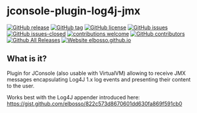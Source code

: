 # jconsole-plugin-log4j-jmx

<!---
[![start with why](https://img.shields.io/badge/start%20with-why%3F-brightgreen.svg?style=flat)](http://www.ted.com/talks/simon_sinek_how_great_leaders_inspire_action)
--->
[![GitHub release](https://img.shields.io/github/release/elbosso/jconsole-plugin-log4j-jmx/all.svg?maxAge=1)](https://GitHub.com/elbosso/jconsole-plugin-log4j-jmx/releases/)
[![GitHub tag](https://img.shields.io/github/tag/elbosso/jconsole-plugin-log4j-jmx.svg)](https://GitHub.com/elbosso/jconsole-plugin-log4j-jmx/tags/)
[![GitHub license](https://img.shields.io/github/license/elbosso/jconsole-plugin-log4j-jmx.svg)](https://github.com/elbosso/jconsole-plugin-log4j-jmx/blob/master/LICENSE)
[![GitHub issues](https://img.shields.io/github/issues/elbosso/jconsole-plugin-log4j-jmx.svg)](https://GitHub.com/elbosso/jconsole-plugin-log4j-jmx/issues/)
[![GitHub issues-closed](https://img.shields.io/github/issues-closed/elbosso/jconsole-plugin-log4j-jmx.svg)](https://GitHub.com/elbosso/jconsole-plugin-log4j-jmx/issues?q=is%3Aissue+is%3Aclosed)
[![contributions welcome](https://img.shields.io/badge/contributions-welcome-brightgreen.svg?style=flat)](https://github.com/elbosso/jconsole-plugin-log4j-jmx/issues)
[![GitHub contributors](https://img.shields.io/github/contributors/elbosso/jconsole-plugin-log4j-jmx.svg)](https://GitHub.com/elbosso/jconsole-plugin-log4j-jmx/graphs/contributors/)
[![Github All Releases](https://img.shields.io/github/downloads/elbosso/jconsole-plugin-log4j-jmx/total.svg)](https://github.com/elbosso/jconsole-plugin-log4j-jmx)
[![Website elbosso.github.io](https://img.shields.io/website-up-down-green-red/https/elbosso.github.io.svg)](https://elbosso.github.io/)

## What is it?

Plugin for JConsole (also usable with VirtualVM) allowing to 
receive JMX messages encapsulating Log4J 1.x log events and presenting
their content to the user.

Works best with the Log4J appender introduced here: https://gist.github.com/elbosso/822c573d8670601dd630fa869f591cb0 
